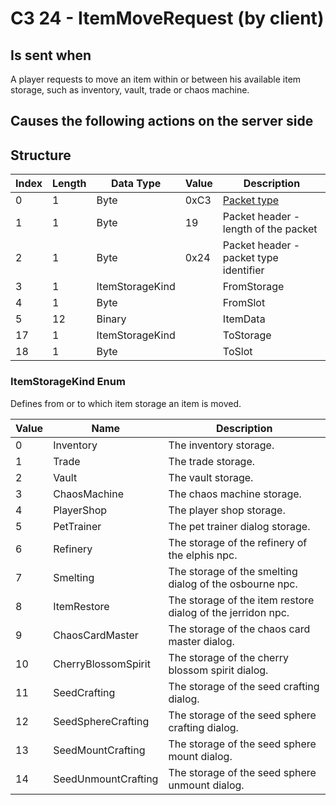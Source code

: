 # C3 24 - ItemMoveRequest (by client)

## Is sent when

A player requests to move an item within or between his available item storage, such as inventory, vault, trade or chaos machine.

## Causes the following actions on the server side



## Structure

| Index | Length | Data Type | Value | Description |
|-------|--------|-----------|-------|-------------|
| 0 | 1 |   Byte   | 0xC3  | [Packet type](PacketTypes.md) |
| 1 | 1 |    Byte   |   19   | Packet header - length of the packet |
| 2 | 1 |    Byte   | 0x24  | Packet header - packet type identifier |
| 3 | 1 | ItemStorageKind |  | FromStorage |
| 4 | 1 | Byte |  | FromSlot |
| 5 | 12 | Binary |  | ItemData |
| 17 | 1 | ItemStorageKind |  | ToStorage |
| 18 | 1 | Byte |  | ToSlot |

### ItemStorageKind Enum

Defines from or to which item storage an item is moved.

| Value | Name | Description |
|-------|------|-------------|
| 0 | Inventory | The inventory storage. |
| 1 | Trade | The trade storage. |
| 2 | Vault | The vault storage. |
| 3 | ChaosMachine | The chaos machine storage. |
| 4 | PlayerShop | The player shop storage. |
| 5 | PetTrainer | The pet trainer dialog storage. |
| 6 | Refinery | The storage of the refinery of the elphis npc. |
| 7 | Smelting | The storage of the smelting dialog of the osbourne npc. |
| 8 | ItemRestore | The storage of the item restore dialog of the jerridon npc. |
| 9 | ChaosCardMaster | The storage of the chaos card master dialog. |
| 10 | CherryBlossomSpirit | The storage of the cherry blossom spirit dialog. |
| 11 | SeedCrafting | The storage of the seed crafting dialog. |
| 12 | SeedSphereCrafting | The storage of the seed sphere crafting dialog. |
| 13 | SeedMountCrafting | The storage of the seed sphere mount dialog. |
| 14 | SeedUnmountCrafting | The storage of the seed sphere unmount dialog. |